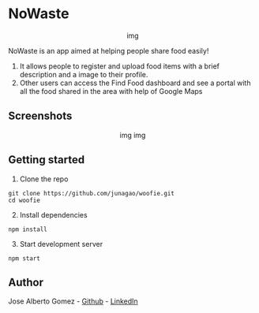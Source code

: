 # NoWaste

<p align="center">
img
</p>



NoWaste is an app aimed at helping people share food easily!

1. It allows people to register and upload food items with a brief description and a image to their profile.
2. Other users can access the Find Food dashboard and see a portal with all the food shared in the area with help of Google Maps

## Screenshots

<p align="center">
img 
img
</p>


## Getting started

1. Clone the repo

```
git clone https://github.com/junagao/woofie.git
cd woofie
```

2. Install dependencies
```
npm install
```

3. Start development server
```
npm start
```

## Author
Jose Alberto Gomez - [Github](https://github.com/Josequesada9393) - [LinkedIn](https://www.linkedin.com/in/jos%C3%A9-alberto-g%C3%B3mez-55aa63117/)
